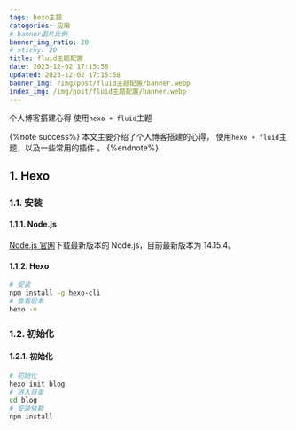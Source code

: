 ```yaml
---
tags: hexo主题
categories: 应用
# banner图片比例
banner_img_ratio: 20
# sticky: 20
title: fluid主题配置
date: 2023-12-02 17:15:58
updated: 2023-12-02 17:15:58
banner_img: /img/post/fluid主题配置/banner.webp
index_img: /img/post/fluid主题配置/banner.webp
---
```


个人博客搭建心得 使用`hexo + fluid`主题

{%note success%}
本文主要介绍了个人博客搭建的心得， 使用`hexo + fluid`主题，以及一些常用的插件 。
{%endnote%}

## 1. Hexo

### 1.1. 安装

#### 1.1.1. Node.js

[Node.js 官网](https://nodejs.org/en/)下载最新版本的 Node.js，目前最新版本为 14.15.4。

#### 1.1.2. Hexo

```bash
# 安装
npm install -g hexo-cli
# 查看版本
hexo -v
```

### 1.2. 初始化

#### 1.2.1. 初始化

```bash
# 初始化
hexo init blog
# 进入目录
cd blog
# 安装依赖
npm install
```

